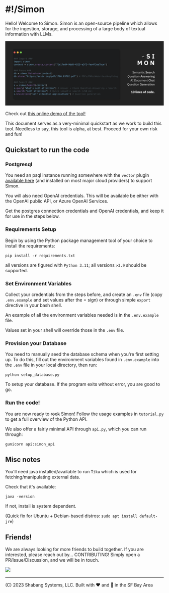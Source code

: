 # #!/Simon
Hello! Welcome to Simon. Simon is an open-source pipeline which allows for the ingestion, storage, and processing of a large body of textual information with LLMs. 

<p align="center">
  <img src="https://raw.githubusercontent.com/Shabang-Systems/simon/main/static/promo.png" />
</p>

Check out [this online demo of the tool!](https://wikisearch.shabang.io/)

This document serves as a very-minimal quickstart as we work to build this tool. Needless to say, this tool is alpha, at best. Proceed for your own risk and fun!
  
## Quickstart to run the code

### Postgresql
You need an psql instance running somewhere with the `vector` plugin [available here](https://github.com/pgvector/pgvector) (and installed on most major cloud providers) to support Simon. 

You will also need OpenAI credentials. This will be available be either with the OpenAI public API, or Azure OpenAI Services.

Get the postgres connection credentials and OpenAI credentials, and keep it for use in the steps below. 

### Requirements Setup
Begin by using the Python package management tool of your choice to install the requirements:

```
pip install -r requirements.txt
```

all versions are figured with `Python 3.11`; all versions `>3.9` should be supported.

### Set Environment Variables
Collect your credentials from the steps before, and create an `.env` file (copy `.env.example` and set values after the = sign) or through simple `export` directive in your bash shell.

An example of all the environment variables needed is in the `.env.example` file.

Values set in your shell will override those in the `.env` file.

### Provision your Database

You need to manually seed the database schema when you're first setting up. To do this, fill out the environment variables found in `.env.example` into the `.env` file in your local directory, then run:

```
python setup_database.py
```

To setup your database. If the program exits without error, you are good to go.

### Run the code!

You are now ready to ~~rock~~ Simon! Follow the usage examples in `tutorial.py` to get a full overview of the Python API.

We also offer a fairly minimal API through `api.py`, which you can run through:

```
gunicorn api:simon_api
```

## Misc notes

You'll need java installed/available to run `Tika` which is used for fetching/manipulating external data.

Check that it's available:

```
java -version
```

If not, install is system dependent.

(Quick fix for Ubuntu + Debian-based distros: `sudo apt install default-jre`)

## Friends!
We are always looking for more friends to build together. If you are interested, please reach out by... CONTRIBUTING! Simply open a PR/Issue/Discussion, and we will be in touch.

<img src="https://mktdplp102wuda.azureedge.net/org-f4f78f7fa763412990f7f7ed79822b61/ba042d2e-95c0-ec11-983e-000d3a33908e/B2tXV68nr_6lraxPmSTeJsZ0O366bCH3mVOxHcDfKcY%21" width="20%" />

---

(C) 2023 Shabang Systems, LLC. Built with ❤️ and 🥗 in the SF Bay Area
